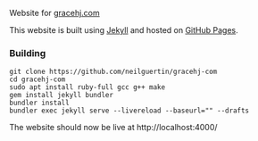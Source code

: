 Website for [gracehj.com](https://www.gracehj.com)

This website is built using [Jekyll](https://jekyllrb.com/) and hosted on [GitHub Pages](https://pages.github.com/).

### Building
```
git clone https://github.com/neilguertin/gracehj-com
cd gracehj-com
sudo apt install ruby-full gcc g++ make
gem install jekyll bundler
bundler install
bundler exec jekyll serve --livereload --baseurl="" --drafts
```
The website should now be live at http://localhost:4000/
